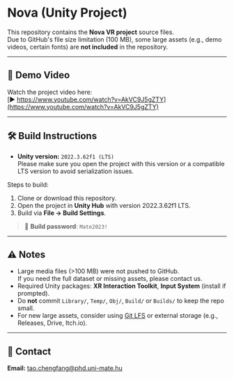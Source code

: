# Nova (Unity Project)

This repository contains the **Nova VR project** source files.  
Due to GitHub's file size limitation (100 MB), some large assets (e.g., demo videos, certain fonts) are **not included** in the repository.

---

## 🎥 Demo Video

Watch the project video here:  
[▶️ https://www.youtube.com/watch?v=AkVC9J5gZTY](https://www.youtube.com/watch?v=AkVC9J5gZTY)

---

## 🛠️ Build Instructions

- **Unity version:** `2022.3.62f1 (LTS)`  
  Please make sure you open the project with this version or a compatible LTS version to avoid serialization issues.

Steps to build:
1. Clone or download this repository.
2. Open the project in **Unity Hub** with version 2022.3.62f1 LTS.
3. Build via **File → Build Settings**.

> 🔑 **Build password**: `Mate2023!`

---

## ⚠️ Notes

- Large media files (>100 MB) were not pushed to GitHub.  
  If you need the full dataset or missing assets, please contact us.
- Required Unity packages: **XR Interaction Toolkit**, **Input System** (install if prompted).
- Do **not** commit `Library/`, `Temp/`, `Obj/`, `Build/` or `Builds/` to keep the repo small.
- For new large assets, consider using [Git LFS](https://git-lfs.github.com/) or external storage (e.g., Releases, Drive, Itch.io).

---

## 📧 Contact

**Email:** tao.chengfang@phd.uni-mate.hu
